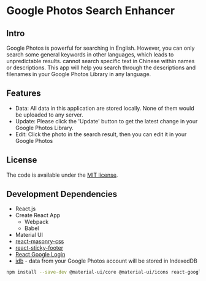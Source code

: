 # Google Photos Search Enhancer

## Intro

Google Photos is powerful for searching in English. However, you can only search some general keywords in other languages, which leads to unpredictable results. cannot search specific text in Chinese within names or descriptions. This app will help you search through the descriptions and filenames in your Google Photos Library in any language.

## Features

- Data: All data in this application are stored locally. None of them would be uploaded to any server.
- Update: Please click the 'Update' button to get the latest change in your Google Photos Library.
- Edit: Click the photo in the search result, then you can edit it in your Google Photos

## License

The code is available under the [MIT license](LICENSE).

## Development Dependencies

- React.js
- Create React App
  - Webpack
  - Babel
- Material UI
- [react-masonry-css](https://www.npmjs.com/package/react-masonry-css)
- [react-sticky-footer](https://www.npmjs.com/package/react-sticky-footer)
- [React Google Login](https://www.npmjs.com/package/react-google-login)
- [idb](https://github.com/jakearchibald/idb) - data from your Google Photos account will be stored in IndexedDB



```bash
npm install --save-dev @material-ui/core @material-ui/icons react-google-login idb react-masonry-css react-sticky-footer
```


